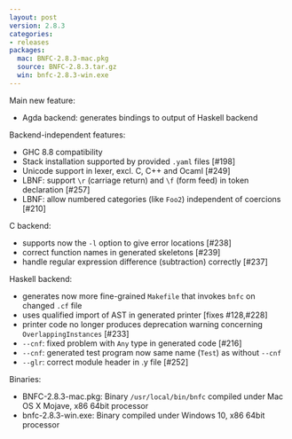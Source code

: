 ```yaml
---
layout: post
version: 2.8.3
categories:
- releases
packages:
  mac: BNFC-2.8.3-mac.pkg
  source: BNFC-2.8.3.tar.gz
  win: bnfc-2.8.3-win.exe
---
```

Main new feature:
* Agda backend: generates bindings to output of Haskell backend

Backend-independent features:

* GHC 8.8 compatibility
* Stack installation supported by provided `.yaml` files [#198]
* Unicode support in lexer, excl. C, C++ and Ocaml [#249]
* LBNF: support `\r` (carriage return) and `\f` (form feed) in token declaration [#257]
* LBNF: allow numbered categories (like `Foo2`) independent of coercions [#210]

C backend:

* supports now the `-l` option to give error locations [#238]
* correct function names in generated skeletons [#239]
* handle regular expression difference (subtraction) correctly [#237]

Haskell backend:

* generates now more fine-grained `Makefile` that invokes `bnfc` on changed `.cf` file
* uses qualified import of AST in generated printer [fixes #128,#228]
* printer code no longer produces deprecation warning concerning `OverlappingInstances` [#233]
* `--cnf`: fixed problem with `Any` type in generated code [#216]
* `--cnf`: generated test program now same name (`Test`) as without `--cnf`
* `--glr`: correct module header in .y file [#252]

Binaries:
* BNFC-2.8.3-mac.pkg: Binary `/usr/local/bin/bnfc` compiled under Mac OS X Mojave, x86 64bit processor
* bnfc-2.8.3-win.exe: Binary compiled under Windows 10, x86 64bit processor

